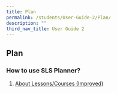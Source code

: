 ```yaml
---
title: Plan
permalink: /students/User-Guide-2/Plan/
description: ""
third_nav_title: User Guide 2
---
```


## Plan
### How to use SLS Planner?
1. <a href="/user-guide/Teachers-UG/aboutlessons/" target="_blank">About Lessons/Courses (Improved)</a>